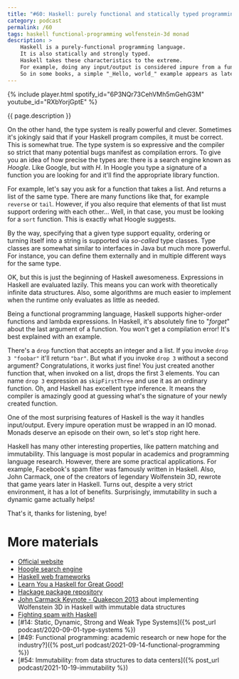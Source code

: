 ```yaml
---
title: "#60: Haskell: purely functional and statically typed programming language"
category: podcast
permalink: /60
tags: haskell functional-programming wolfenstein-3d monad
description: >
    Haskell is a purely-functional programming language.
    It is also statically and strongly typed.
    Haskell takes these characteristics to the extreme.
    For example, doing any input/output is considered impure from a functional programming point of view.
    So in some books, a simple "_Hello, world_" example appears as late as in chapter... 9.
---
```


{% include player.html spotify_id="6P3NQr73CehVMh5mGehG3M" youtube_id="RXbYorjGptE" %}

{{ page.description }}

On the other hand, the type system is really powerful and clever.
Sometimes it's jokingly said that if your Haskell program compiles, it must be correct.
This is somewhat true.
The type system is so expressive and the compiler so strict that many potential bugs manifest as compilation errors.
To give you an idea of how precise the types are: there is a search engine known as *Hoogle*.
Like Google, but with _H_.
In Hoogle you type a signature of a function you are looking for and it'll find the appropriate library function.

For example, let's say you ask for a function that takes a list.
And returns a list of the same type.
There are many functions like that, for example `reverse` or `tail`.
However, if you also require that elements of that list must support ordering with each other...
Well, in that case, you must be looking for a `sort` function.
This is exactly what Hoogle suggests.

By the way, specifying that a given type support equality, ordering or turning itself into a string is supported via _so-called_ type classes.
Type classes are somewhat similar to interfaces in Java but much more powerful.
For instance, you can define them externally and in multiple different ways for the same type.

OK, but this is just the beginning of Haskell awesomeness.
Expressions in Haskell are evaluated lazily.
This means you can work with theoretically infinite data structures.
Also, some algorithms are much easier to implement when the runtime only evaluates as little as needed.

Being a functional programming language, Haskell supports higher-order functions and lambda expressions.
In Haskell, it's absolutely fine to "_forget_" about the last argument of a function.
You won't get a compilation error!
It's best explained with an example.

There's a `drop` function that accepts an integer and a list.
If you invoke `drop 3 "foobar"` it'll return `"bar"`.
But what if you invoke `drop 3` without a second argument?
Congratulations, it works just fine!
You just created another function that, when invoked on a list, drops the first 3 elements.
You can name `drop 3` expression as `skipFirstThree` and use it as an ordinary function.
Oh, and Haskell has excellent type inference.
It means the compiler is amazingly good at guessing what's the signature of your newly created function.

One of the most surprising features of Haskell is the way it handles input/output.
Every impure operation must be wrapped in an IO monad.
Monads deserve an episode on their own, so let's stop right here.

Haskell has many other interesting properties, like pattern matching and immutability.
This language is most popular in academics and programming language research.
However, there are some practical applications.
For example, Facebook's spam filter was famously written in Haskell.
Also, John Carmack, one of the creators of legendary  Wolfenstein 3D, rewrote that game years later in Haskell.
Turns out, despite a very strict environment, it has a lot of benefits.
Surprisingly, immutability in such a dynamic game actually helps!

That's it, thanks for listening, bye!

# More materials

* [Official website](https://www.haskell.org/)
* [Hoogle search engine](https://hoogle.haskell.org/)
* [Haskell web frameworks](https://wiki.haskell.org/Web/Frameworks)
* [Learn You a Haskell for Great Good!](http://learnyouahaskell.com/)
* [Hackage package repository](https://hackage.haskell.org/)
* [John Carmack Keynote - Quakecon 2013](https://www.youtube.com/watch?v=Uooh0Y9fC_M&t=4660s) about implementing Wolfenstein 3D in Haskell with immutable data structures
* [Fighting spam with Haskell](https://engineering.fb.com/2015/06/26/security/fighting-spam-with-haskell/)
* [#14: Static, Dynamic, Strong and Weak Type Systems]({% post_url podcast/2020-09-01-type-systems %})
* [#49: Functional programming: academic research or new hope for the industry?]({% post_url podcast/2021-09-14-functional-programming %})
* [#54: Immutability: from data structures to data centers]({% post_url podcast/2021-10-19-immutability %})

